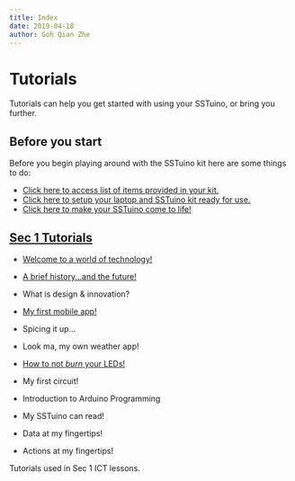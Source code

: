 ```yaml
---
title: Index
date: 2019-04-18
author: Goh Qian Zhe
---
```

# Tutorials

Tutorials can help you get started with using your SSTuino, or bring you further.

## Before you start

Before you begin playing around with the SSTuino kit here are some things to do:

* [Click here to access list of items provided in your kit.](https://d3lta-v.github.io/SSTuino/tutorials/partsList.html)
* [Click here to setup your laptop and SSTuino kit ready for use.](https://d3lta-v.github.io/SSTuino/tutorials/gettingStarted.html)
* [Click here to make your SSTuino come to life!](https://d3lta-v.github.io/SSTuino/tutorials/helloWorld.html)

## [Sec 1 Tutorials](https://d3lta-v.github.io/SSTuino/tutorials/indexSec1.html)

* [Welcome to a world of technology!](https://d3lta-v.github.io/SSTuino/tutorials/Sec1/lessonIntro.html)
* [A brief history...and the future!](https://d3lta-v.github.io/SSTuino/tutorials/Sec1/briefHistory.html)
* What is design & innovation?

* [My first mobile app!](https://d3lta-v.github.io/SSTuino/tutorials/Sec1/thunkableIntro.html)
* Spicing it up...
* Look ma, my own weather app!

* [How to not *burn* your LEDs!](https://d3lta-v.github.io/SSTuino/tutorials/Sec1/electronicBasics.html)
* My first circuit!
* Introduction to Arduino Programming

* My SSTuino can read!
* Data at my fingertips!
* Actions at my fingertips!


Tutorials used in Sec 1 ICT lessons.